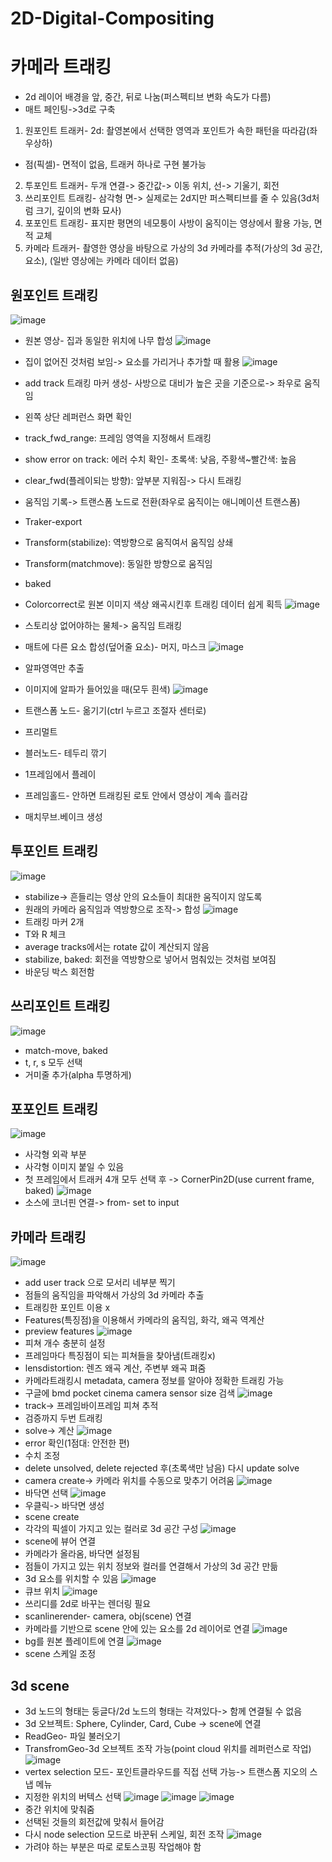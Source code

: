 # 2D-Digital-Compositing
카메라 트래킹
=============
- 2d 레이어 배경을 앞, 중간, 뒤로 나눔(퍼스펙티브 변화 속도가 다름)
- 매트 페인팅->3d로 구축
1. 원포인트 트래커- 2d: 촬영본에서 선택한 영역과 포인트가 속한 패턴을 따라감(좌우상하)
- 점(픽셀)- 면적이 없음, 트래커 하나로 구현 불가능
2. 투포인트 트래커- 두개 연결-> 중간값-> 이동 위치, 선-> 기울기, 회전
3. 쓰리포인트 트래킹- 삼각형 면-> 실제로는 2d지만 퍼스펙티브를 줄 수 있음(3d처럼 크기, 깊이의 변화 묘사)
4. 포포인트 트래킹- 표지판 평면의 네모퉁이 사방이 움직이는 영상에서 활용 가능, 면적 교체
5. 카메라 트래커- 촬영한 영상을 바탕으로 가상의 3d 카메라를 추적(가상의 3d 공간, 요소), (일반 영상에는 카메라 데이터 없음)

## 원포인트 트래킹
![image](https://user-images.githubusercontent.com/112869155/201702936-f180a3f7-c2e5-4485-90e9-32b81bedd572.png)       
- 원본 영상- 집과 동일한 위치에 나무 합성
![image](https://user-images.githubusercontent.com/112869155/201703173-cee89174-f8ec-4df3-8c02-0e0f9dad9d43.png)
- 집이 없어진 것처럼 보임-> 요소를 가리거나 추가할 때 활용
![image](https://user-images.githubusercontent.com/112869155/201703394-9b3f4c71-2e9a-4500-b7ba-887361d867bc.png)
- add track 트래킹 마커 생성- 사방으로 대비가 높은 곳을 기준으로-> 좌우로 움직임
- 왼쪽 상단 레퍼런스 화면 확인
- track_fwd_range: 프레임 영역을 지정해서 트래킹
- show error on track: 에러 수치 확인- 초록색: 낮음, 주황색~빨간색: 높음
- clear_fwd(플레이되는 방향): 앞부분 지워짐-> 다시 트래킹
- 움직임 기록-> 트랜스폼 노드로 전환(좌우로 움직이는 애니메이션 트랜스폼)

- Traker-export
- Transform(stabilize): 역방향으로 움직여서 움직임 상쇄
- Transform(matchmove): 동일한 방향으로 움직임
- baked
- Colorcorrect로 원본 이미지 색상 왜곡시킨후 트래킹 데이터 쉽게 획득
![image](https://user-images.githubusercontent.com/112869155/201703889-8c1bd65f-ee7e-4ced-a84f-8f466b4396c1.png)
- 스토리상 없어야하는 물체-> 움직임 트래킹
- 매트에 다른 요소 합성(덮어줄 요소)- 머지, 마스크
![image](https://user-images.githubusercontent.com/112869155/201704046-9e140bb0-78e6-43ce-bf89-987280ba8e05.png)
- 알파영역만 추출
- 이미지에 알파가 들어있을 때(모두 흰색)
![image](https://user-images.githubusercontent.com/112869155/201704191-6ca324a6-52e5-4f50-b918-7b4559d37640.png)
- 트랜스폼 노드- 옮기기(ctrl 누르고 조절자 센터로)
- 프리멀트
- 블러노드- 테두리 깎기
- 1프레임에서 플레이
- 프레임홀드- 안하면 트래킹된 로토 안에서 영상이 계속 흘러감
- 매치무브.베이크 생성

## 투포인트 트래킹
![image](https://user-images.githubusercontent.com/112869155/201704471-03bf683e-c9d5-4008-ac3a-e6ed3cb7a3dc.png)
- stabilize-> 흔들리는 영상 안의 요소들이 최대한 움직이지 않도록
- 원래의 카메라 움직임과 역방향으로 조작-> 합성
![image](https://user-images.githubusercontent.com/112869155/201704590-fd4dbea9-e7bf-4d2d-8613-8482934b424f.png)
- 트래킹 마커 2개
- T와 R 체크
- average tracks에서는 rotate 값이 계산되지 않음
- stabilize, baked: 회전을 역방향으로 넣어서 멈춰있는 것처럼 보여짐
- 바운딩 박스 회전함

## 쓰리포인트 트래킹
![image](https://user-images.githubusercontent.com/112869155/201708491-a1a92e88-a7cb-43c4-80ff-2bcf0a675b5e.png)
- match-move, baked
- t, r, s 모두 선택
- 거미줄 추가(alpha 투명하게)

## 포포인트 트래킹
![image](https://user-images.githubusercontent.com/112869155/201708704-e7604f70-4e7c-4597-911c-b962ae37e174.png)
- 사각형 외곽 부분
- 사각형 이미지 붙일 수 있음
- 첫 프레임에서 트래커 4개 모두 선택 후 -> CornerPin2D(use current frame, baked)
![image](https://user-images.githubusercontent.com/112869155/201708838-ed5392a5-38aa-4777-bbda-2ece725cd59c.png)
- 소스에 코너핀 연결-> from- set to input

## 카메라 트래킹
![image](https://user-images.githubusercontent.com/112869155/201708984-5c671e53-52c3-449a-9753-66f4a85d3373.png)
- add user track 으로 모서리 네부분 찍기
- 점들의 움직임을 파악해서 가상의 3d 카메라 추출
- 트래킹한 포인트 이용 x
- Features(특징점)을 이용해서 카메라의 움직임, 화각, 왜곡 역계산
- preview features
![image](https://user-images.githubusercontent.com/112869155/201709092-95df46d9-7ea5-4fa8-8871-de06dbeb2593.png)
- 피쳐 개수 충분히 설정
- 프레임마다 특징점이 되는 피쳐들을 찾아냄(트래킹x)
- lensdistortion: 렌즈 왜곡 계산, 주변부 왜곡 펴줌
- 카메라트래킹시 metadata, camera 정보를 알아야 정확한 트래킹 가능
- 구글에 bmd pocket cinema camera sensor size 검색
![image](https://user-images.githubusercontent.com/112869155/201709228-e6d7244e-eba2-40aa-baf7-b8fc8284ae08.png)
- track-> 프레임바이프레임 피쳐 추적
- 검증까지 두번 트래킹
- solve-> 계산
![image](https://user-images.githubusercontent.com/112869155/201709316-3c86db26-e1b4-4528-b193-41ef0415c1b8.png)
- error 확인(1점대: 안전한 편)
- 수치 조정
- delete unsolved, delete rejected 후(초록색만 남음) 다시 update solve
- camera create-> 카메라 위치를 수동으로 맞추기 어려움
![image](https://user-images.githubusercontent.com/112869155/201709421-cd17e619-06b6-4a44-bf02-a0cce1ae2cfd.png)
- 바닥면 선택
![image](https://user-images.githubusercontent.com/112869155/201709484-778cd199-8a0d-4abc-b604-58be96a801eb.png)
- 우클릭-> 바닥면 생성
- scene create
- 각각의 픽셀이 가지고 있는 컬러로 3d 공간 구성
![image](https://user-images.githubusercontent.com/112869155/201709564-9ddcc361-4d75-4fee-8bef-e78c844f27a9.png)
- scene에 뷰어 연결
- 카메라가 올라옴, 바닥면 설정됨
- 점들이 가지고 있는 위치 정보와 컬러를 연결해서 가상의 3d 공간 만듦
- 3d 요소를 위치할 수 있음
![image](https://user-images.githubusercontent.com/112869155/201709652-efde923f-adc2-45ff-b6a0-a663b3e88f9e.png)
- 큐브 위치
![image](https://user-images.githubusercontent.com/112869155/201709762-cb31114d-b0ce-462c-9ebf-7de9b2079354.png)
- 쓰리디를 2d로 바꾸는 렌더링 필요
- scanlinerender- camera, obj(scene) 연결
- 카메라를 기반으로 scene 안에 있는 요소를 2d 레이어로 연결
![image](https://user-images.githubusercontent.com/112869155/201709956-3a6a3d4e-38ea-4020-9322-3f8d3ada5f10.png)
- bg를 원본 플레이트에 연결
![image](https://user-images.githubusercontent.com/112869155/201710073-53695fa8-9d3a-475a-a003-aec9c2417b6c.png)
- scene 스케일 조정

## 3d scene
- 3d 노드의 형태는 둥글다/2d 노드의 형태는 각져있다-> 함께 연결될 수 없음
- 3d 오브젝트: Sphere, Cylinder, Card, Cube -> scene에 연결
- ReadGeo- 파일 불러오기
- TransfromGeo-3d 오브젝트 조작 가능(point cloud 위치를 레퍼런스로 작업)
![image](https://user-images.githubusercontent.com/112869155/201710277-57a12d59-b688-47af-ae47-cf8307d0ff23.png)
- vertex selection 모드- 포인트클라우드를 직접 선택 가능-> 트랜스폼 지오의 스냅 메뉴
- 지정한 위치의 버텍스 선택
![image](https://user-images.githubusercontent.com/112869155/201710400-e919b14b-d44a-46ec-a0c7-08b1afbf25b4.png)
![image](https://user-images.githubusercontent.com/112869155/201710441-541fb503-cd0a-41e4-b9bb-9628aaa31c6d.png)
![image](https://user-images.githubusercontent.com/112869155/201710471-102e5d0a-ccbe-42eb-a651-f80e0636e9a4.png)
- 중간 위치에 맞춰줌
- 선택된 것들의 회전값에 맞춰서 들어감
- 다시 node selection 모드로 바꾼뒤 스케일, 회전 조작
![image](https://user-images.githubusercontent.com/112869155/201710551-cc6333bc-8020-43fd-ae0e-7e0a428eac0d.png)
- 가려야 하는 부분은 따로 로토스코핑 작업해야 함





